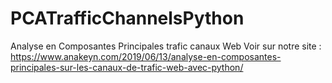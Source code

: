 # PCATrafficChannelsPython
Analyse en Composantes Principales trafic canaux Web
Voir sur notre site : https://www.anakeyn.com/2019/06/13/analyse-en-composantes-principales-sur-les-canaux-de-trafic-web-avec-python/
